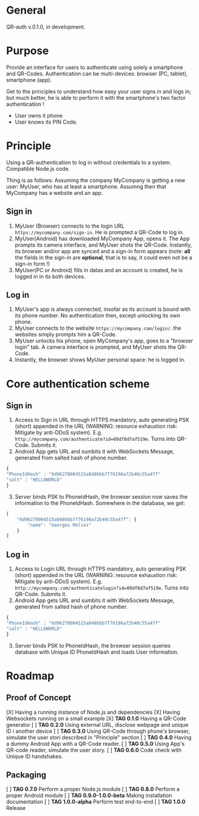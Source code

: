 # General
QR-auth v.0.1.0, in development.

# Purpose
Provide an interface for users to authenticate using solely a smartphone and QR-Codes. Authentication can be multi-devices: browser (PC, tablet), smartphone (app).

Get to the principles to understand how easy your user signs in and logs in; but much better, he is able to perform it with the smartphone's two factor authentication !
* User owns it phone
* User knows its PIN Code.

# Principle
Using a QR-authentication to log in without credentials to a system. Compatible Node.js code.

Thing is as follows:
Assuming the company MyCompany is getting a new user: MyUser, who has at least a smartphone.
Assumng then that MyCompany has a website and an app.

## Sign in
1. MyUser (Browser) connects to the login URL `https://mycompany.com/sign-in`. He is prompted a QR-Code to log in.
2. MyUser(Android) has downloaded MyCompany App, opens it. The App prompts its camera interface, and MyUser shots the QR-Code. Instantly, its browser and/or app are synced and a sign-in form appears (note: **all** the fields in the sign-in are **optional**, that is to say, it could even not be a sign-in form !)
3. MyUser(PC or Android) fills in datas and an account is created, he is logged in in its both devices.

## Log in
1. MyUser's app is always connected, insofar as its account is bound with its phone number. No authentication then, except unlocking its own phone.
2. MyUser connects to the website `https://mycompany.com/login/`. the websites simply prompts him a QR-Code.
3. MyUser unlocks his phone, open MyCompany's app, goes to a "browser login" tab. A camera interface is prompted, and MyUser shots the QR-Code.
4. Instantly, the browser shows MyUser personal space: he is logged in.

# Core authentication scheme
## Sign in
1. Access to Sign in URL through HTTPS mandatory, auto generating PSK (short) appended in the URL (WARNING: resource exhaustion risk: Mitigate by anti-DDoS system). E.g. `http://mycompany.com/authenticate?id=09df8d7af519e`. Turns into QR-Code. Submits it.
2. Android App gets URL and sumbits it with WebSockets Message, generated from salted hash of phone number.
```javascript
{
"PhoneIdHash" : "6d96270004515a0486bb7f76196a72b40c55a47f"
"salt" : "HELLOWORLD"
}
```
3. Server binds PSK to PhoneIdHash, the browser session now saves the information to the PhoneIdHash. Somewhere in the database, we get: 
```javascript
[
    "6d96270004515a0486bb7f76196a72b40c55a47f": {
        "name": "Georges Melies"
    }
]
```

## Log in
1. Access to Login URL through HTTPS mandatory, auto generating PSK (short) appended in the URL (WARNING: resource exhaustion risk: Mitigate by anti-DDoS system). E.g. `http://mycompany.com/authenticatelogin?id=09df8d7af519e`. Turns into QR-Code. Submits it.
2. Android App gets URL and sumbits it with WebSockets Message, generated from salted hash of phone number.
```javascript
{
"PhoneIdHash" : "6d96270004515a0486bb7f76196a72b40c55a47f"
"salt" : "HELLOWORLD"
}
```
3. Server binds PSK to PhoneIdHash, the browser session queries database with Unique ID PhoneIdHash and loads User information.

# Roadmap
## Proof of Concept
[X] Having a running instance of Node.js and dependencies
[X] Having Websockets running on a small example
[X] **TAG 0.1.0** Having a QR-Code generator
[ ] **TAG 0.2.0** Using external URL, disclose webpage and unique ID i another device
[ ] **TAG 0.3.0** Using QR-Code through phone's browser, simulate the user stori described in "Principle" section
[ ] **TAG 0.4.0** Having a dummy Android App with a QR-Code reader.
[ ] **TAG 0.5.0** Using App's QR-code reader, simulate the user story.
[ ] **TAG 0.6.0** Code check with Unique ID handshakes.

## Packaging
[ ] **TAG 0.7.0** Perform a proper Node.js module
[ ] **TAG 0.8.0** Perform a proper Android module
[ ] **TAG 0.9.0-1.0.0-beta** Making installation documentation
[ ] **TAG 1.0.0-alpha** Perform test end-to-end
[ ] **TAG 1.0.0** Release


